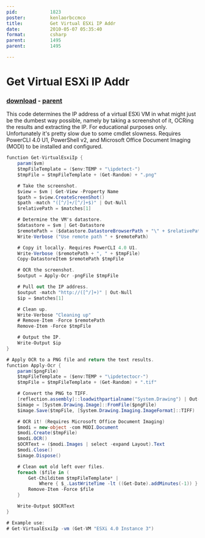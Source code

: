 ```yaml
---
pid:            1823
poster:         kenlaorbccmco
title:          Get Virtual ESXi IP Addr
date:           2010-05-07 05:35:40
format:         csharp
parent:         1495
parent:         1495

---
```


# Get Virtual ESXi IP Addr

### [download](1823.cs) - [parent](1495.md)

This code determines the IP address of a virtual ESXi VM in what might just be the dumbest way possible, namely by taking a screenshot of it, OCRing the results and extracting the IP. For educational purposes only. Unfortunately it's pretty slow due to some cmdlet slowness. Requires PowerCLI 4.0 U1, PowerShell v2, and Microsoft Office Document Imaging (MODI) to be installed and configured.

```csharp
function Get-VirtualEsxiIp {
	param($vm)
	$tmpFileTemplate = ($env:TEMP + "\ipdetect-")
	$tmpFile = $tmpFileTemplate + (Get-Random) + ".png"

	# Take the screenshot.
	$view = $vm | Get-View -Property Name
	$path = $view.CreateScreenShot()
	$path -match "([^/]+/[^/]+$)" | Out-Null
	$relativePath = $matches[1]

	# Determine the VM's datastore.
	$datastore = $vm | Get-Datastore
	$remotePath = ($datastore.DatastoreBrowserPath + "\" + $relativePath)
	Write-Verbose ("Use remote path " + $remotePath)

	# Copy it locally. Requires PowerCLI 4.0 U1.
	Write-Verbose ($remotePath + ", " + $tmpFile)
	Copy-DatastoreItem $remotePath $tmpFile

	# OCR the screenshot.
	$output = Apply-Ocr -pngFile $tmpFile

	# Pull out the IP address.
	$output -match "http://([^/]+)" | Out-Null
	$ip = $matches[1]

	# Clean up.
	Write-Verbose "Cleaning up"
	# Remove-Item -Force $remotePath
	Remove-Item -Force $tmpFile

	# Output the IP.
	Write-Output $ip
}

# Apply OCR to a PNG file and return the text results.
function Apply-Ocr {
	param($pngFile)
	$tmpFileTemplate = ($env:TEMP + "\ipdetectocr-")
	$tmpFile = $tmpFileTemplate + (Get-Random) + ".tif"

	# Convert the PNG to TIFF.
	[reflection.assembly]::loadwithpartialname("System.Drawing") | Out-Null
	$image = [System.Drawing.Image]::FromFile($pngFile)
	$image.Save($tmpFile, [System.Drawing.Imaging.ImageFormat]::TIFF)

	# OCR it! (Requires Microsoft Office Document Imaging)
	$modi = new-object -com MODI.Document
	$modi.Create($tmpFile)
	$modi.OCR()
	$OCRText = ($modi.Images | select -expand Layout).Text
	$modi.Close()
	$image.Dispose()

	# Clean out old left over files.
	foreach ($file in (
		Get-Childitem $tmpFileTemplate* |
		    Where { $_.LastWriteTime -lt ((Get-Date).addMinutes(-1)) } )) {
		Remove-Item -Force $file
	}

	Write-Output $OCRText
}

# Example use:
# Get-VirtualEsxiIp -vm (Get-VM "ESXi 4.0 Instance 3")
```
